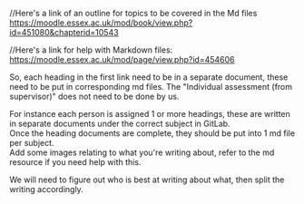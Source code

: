 //Here's a link of an outline for topics to be covered in the Md files
https://moodle.essex.ac.uk/mod/book/view.php?id=451080&chapterid=10543

//Here's a link for help with Markdown files:
https://moodle.essex.ac.uk/mod/page/view.php?id=454606  

So, each heading in the first link need to be in a separate document, these need to be put in corresponding md files. 
The "Individual assessment (from supervisor)" does not need to be done by us.

For instance each person is assigned 1 or more headings, these are written in separate documents under the correct subject in GitLab.  
Once the heading documents are complete, they should be put into 1 md file per subject.  
Add some images relating to what you're writing about, refer to the md resource if you need help with this.

We will need to figure out who is best at writing about what, then split the writing accordingly.

